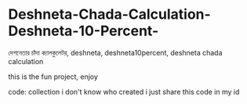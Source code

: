 # Deshneta-Chada-Calculation-Deshneta-10-Percent-
দেশনেতার চাঁদা ক্যালকুলেটর, deshneta, deshneta10percent, deshneta chada calculation



this is the fun project, enjoy

code: collection
i don't know who created 
i just share this code in my id
